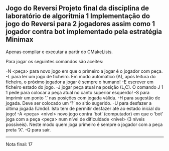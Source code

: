 Jogo do Reversi
Projeto final da disciplina de laboratório de algoritmia 1
Implementação do jogo do Reversi para 2 jogadores assim como 1 jogador contra bot implementado pela estratégia Minimax
----
Apenas compilar e executar a partir do CMakeLists.

Para jogar os seguintes comandos são aceites:

-N <peça> para novo jogo em que o primeiro a jogar é o jogador com peça. 
-L <ficheiro> para ler um jogo de ficheiro. Em modo automático (A), após leitura do ficheiro, o próximo jogador a jogar é sempre o humano!
-E <ficheiro> escrever em ficheiro estado do jogo.
-J <L> <C> jogar peça atual na posição (L,C). O comando J 1 1 pede para colocar a peça atual no canto superior esquerdo!
-S para imprimir um ponto ‘.’ nas posições com jogada válida.
-H para sugestão de jogada. Deve ser colocado um ‘?’ no sitio sugerido.
-U para desfazer a última jogada (Undo). Isto tem de permitir desfazer até ao estado inicial do jogo!
-A <peça> <nível> novo jogo contra ‘bot’ (computador) em que o ‘bot’ joga com a peça <peça> num nível de dificuldade <nível> (3 níveis possíveis). Neste modo quem joga primeiro é sempre o jogador com a peça preta ‘X’.
-Q para sair.

---
Nota final: 17